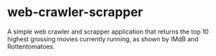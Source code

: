 # web-crawler-scrapper
A simple web crawler and scrapper application that returns the top 10 highest grossing movies currently running, as shown by IMdB and
Rottentomatoes.
